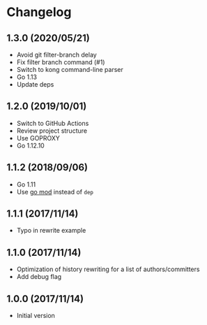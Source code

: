 # Changelog

## 1.3.0 (2020/05/21)

* Avoid git filter-branch delay
* Fix filter branch command (#1)
* Switch to kong command-line parser
* Go 1.13
* Update deps

## 1.2.0 (2019/10/01)

* Switch to GitHub Actions
* Review project structure
* Use GOPROXY
* Go 1.12.10

## 1.1.2 (2018/09/06)

* Go 1.11
* Use [go mod](https://golang.org/cmd/go/#hdr-Module_maintenance) instead of `dep`

## 1.1.1 (2017/11/14)

* Typo in rewrite example

## 1.1.0 (2017/11/14)

* Optimization of history rewriting for a list of authors/committers
* Add debug flag

## 1.0.0 (2017/11/14)

* Initial version
